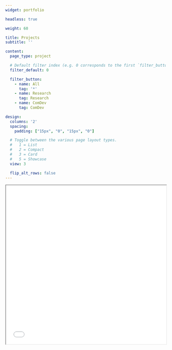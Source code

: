 ```yaml
---
widget: portfolio

headless: true

weight: 60

title: Projects
subtitle: ''

content:
  page_type: project

  # Default filter index (e.g. 0 corresponds to the first `filter_button` instance below).
  filter_default: 0

  filter_button:
    - name: All
      tag: '*'
    - name: Research
      tag: Research
    - name: ComDev
      tag: ComDev

design:
  columns: '2'
  spacing:
    padding: ["15px", "0", "15px", "0"]

  # Toggle between the various page layout types.
  #   1 = List
  #   2 = Compact
  #   3 = Card
  #   5 = Showcase
  view: 3

  flip_alt_rows: false
---
```

<iframe seamless = "" width = "100%", height = "500" class="shortcode-iframe" src="/leaflet/work_map.html"></iframe>